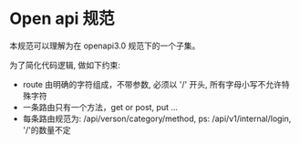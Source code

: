 # Open api 规范

本规范可以理解为在 openapi3.0 规范下的一个子集。

为了简化代码逻辑, 做如下约束:

- route 由明确的字符组成，不带参数, 必须以 '/' 开头, 所有字母小写不允许特殊字符
- 一条路由只有一个方法，get or post, put ...
- 每条路由规范为: /api/verson/category/method, ps: /api/v1/internal/login, '/'的数量不定